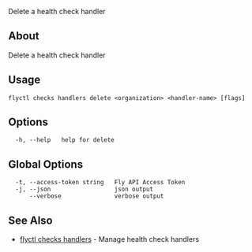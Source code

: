 <p class="font-medium tracking-tight text-gray-400 text-lg -mt-4 mb-9 pb-5 border-b">
  Delete a health check handler
</p>

## About

Delete a health check handler

## Usage

~~~
flyctl checks handlers delete <organization> <handler-name> [flags]
~~~

## Options

~~~
  -h, --help   help for delete
~~~

## Global Options

~~~
  -t, --access-token string   Fly API Access Token
  -j, --json                  json output
      --verbose               verbose output
~~~

## See Also

* [flyctl checks handlers](/docs/flyctl/checks-handlers/)	 - Manage health check handlers

